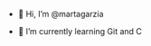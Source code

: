 - 👋 Hi, I’m @martagarzia

- 🌱 I’m currently learning Git and C

<!---
- 👀 I’m interested in ...
- 💞️ I’m looking to collaborate on ...
- 📫 How to reach me ...
- 😄 Pronouns: ...
- ⚡ Fun fact: ...
--->

<!---
martagarzia/martagarzia is a ✨ special ✨ repository because its `README.md` (this file) appears on your GitHub profile.
You can click the Preview link to take a look at your changes.
--->
